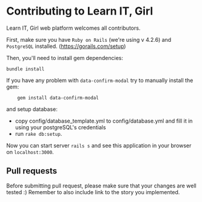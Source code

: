 # Contributing to Learn IT, Girl

Learn IT, Girl web platform welcomes all contributors.

First, make sure you have `Ruby on Rails` (we're using v 4.2.6) and `PostgreSQL` installed. (https://gorails.com/setup)

Then, you'll need to install gem dependencies:

    bundle install

If you have any problem with `data-confirm-modal` try to manually install the gem:

		gem install data-confirm-modal


and setup database:

* copy config/database_template.yml to config/database.yml and fill it in using your postgreSQL's credentials
* run `rake db:setup`.

Now you can start server `rails s` and see this application in your browser on `localhost:3000`.

## Pull requests

Before submitting pull request, please make sure that your changes are well tested :) Remember to also include link to the story you implemented.
